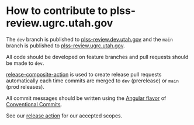 # How to contribute to plss-review.ugrc.utah.gov

The `dev` branch is published to [plss-review.dev.utah.gov](https://plss-review.dev.utah.gov) and the `main` branch is published to [plss-review.ugrc.utah.gov](https://plss-review.ugrc.utah.gov).

All code should be developed on feature branches and pull requests should be made to `dev`.

[release-composite-action](https://github.com/agrc/release-composite-action) is used to create release pull requests automatically each time commits are merged to `dev` (prerelease) or `main` (prod releases).

All commit messages should be written using the [Angular flavor](https://github.com/angular/angular/blob/main/CONTRIBUTING.md#-commit-message-guidelines) of [Conventional Commits](https://www.conventionalcommits.org/).

See our [release action](https://github.com/agrc/release-composite-action/blob/main/action.yml) for our accepted scopes.
